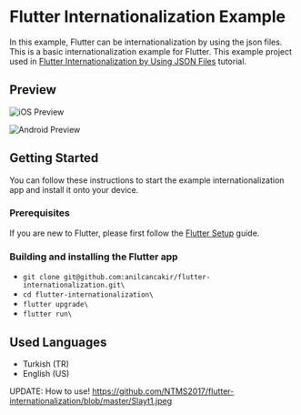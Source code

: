 # Flutter Internationalization Example

In this example, Flutter can be internationalization by using the json files. This is a basic internationalization example for Flutter. This example project used in [Flutter Internationalization by Using JSON Files](https://flutter-news.com/tutorials/flutter-internationalization-by-using-json-files.5) tutorial.

## Preview

![iOS Preview](https://raw.githubusercontent.com/anilcancakir/flutter-internationalization/master/ios.gif)

![Android Preview](https://raw.githubusercontent.com/anilcancakir/flutter-internationalization/master/android.gif)

## Getting Started

You can follow these instructions to start the example internationalization app and install it onto your device.

### Prerequisites

If you are new to Flutter, please first follow the [Flutter Setup](https://flutter.io/setup/) guide.

### Building and installing the Flutter app

* `git clone git@github.com:anilcancakir/flutter-internationalization.git\`
* `cd flutter-internationalization\`
* `flutter upgrade\`
* `flutter run\`

## Used Languages

* Turkish (TR)
* English (US)


UPDATE: How to use!
https://github.com/NTMS2017/flutter-internationalization/blob/master/Slayt1.jpeg
